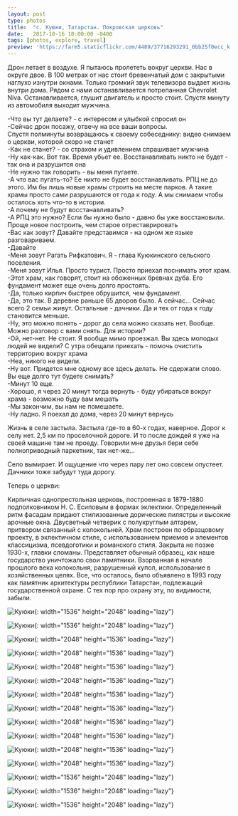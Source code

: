 ```yaml
---
layout: post
type: photos
title:  "с. Куюки, Татарстан. Покровская церковь"
date:   2017-10-16 10:00:00 -0400
tags: [photos, explore, travel]
preview: 'https://farm5.staticflickr.com/4489/37716293291_0bb25f0ecc_k.jpg'
---
```


Дрон летает в воздухе. Я пытаюсь пролететь вокруг церкви. Нас в округе двое. В 100 метрах от нас стоит бревенчатый дом с закрытыми наглухо изнутри окнами. Только громкий звук телевизора выдает жизнь внутри дома. Рядом с нами останавливается потрепанная Chevrolet Niva. Останавливается, глушит двигатель и просто стоит. Спустя минуту из автомобиля выходит мужчина.

-Что вы тут делаете? - с интересом и улыбкой спросил он  
-Сейчас дрон посажу, отвечу на все ваши вопросы.  
Спустя полминуты возвращаюсь к своему собеседнику: видео снимаем о церкви, которой скоро не станет  
-Как не станет? - со страхом и удивлением спрашивает мужчина  
-Ну как-как. Вот так. Время убьет ее. Восстанавливать никто не будет - так она и разрушится она  
-Не нужно так говорить - вы меня пугаете.  
-А что вас пугать-то? Ее никто не будет восстанавливать. РПЦ не до этого. Им бы лишь новые храмы строить на месте парков. А такие храмы просто сами разрушаются от года к году. А мы снимаем чтобы осталось хоть что-то в истории.  
-А почему не будут восстанавливать?  
-А РПЦ это нужно? Если бы нужно было - давно бы уже восстановили. Проще новое построить, чем старое отреставрировать  
-Вас как зовут? Давайте представимся - на одном же языке разговариваем.  
-Давайте  
-Меня зовут Рагать Рифкатович. Я - глава Куюкинского сельского поселения.  
-Меня зовут Илья. Просто турист. Просто приехал поснимать этот храм.  
-Этот храм, как говорят, стоит на обоженных бревнах дуба. Его фундамент может еще очень долго простоять.  
-Да, только кирпич быстрее обрушится, чем фундамент.  
-Да, это так. В деревне раньше 65 дворов было. А сейчас… Сейчас всего 2 семьи живут. Остальные - дачники. Да и тех от года к году становится меньше.  
-Ну, это можно понять - дорог до села можно сказать нет. Вообще. Можно разговор с вами снять. Для истории?  
-Ой, нет-нет. Не стоит. Я вообще мимо проезжал. Вы здесь молодых людей не видели? С утра обещали приехать - помочь очистить территорию вокруг храма  
-Неа, никого не видели.  
-Ну вот. Придется мне одному все здесь делать. Не сдержали слово. Вы еще долго тут будете снимать?  
-Минут 10 еще.  
-Хорошо, я через 20 минут тогда вернуть - буду убираться вокруг храма - возможно буду вам мешать  
-Мы закончим, вы нам не помешаете.  
-Ну ладно. Я поехал до дома, через 20 минут вернусь  

Жизнь в селе застыла. Застыла где-то в 60-х годах, наверное. Дорог к селу нет. 2,5 км по проселочной дороге. И то после дождей я уже на своей машине там не проеду. Говорили мне друзья бери себе полноприводный паркетник, так нет-же…

Село вымирает. И ощущение что через пару лет оно совсем опустеет. Дачники тоже забудут туда дорогу.

Теперь о церкви:

Кирпичная однопрестольная церковь, построенная в 1879-1880 подполковником Н. С. Есиповым в формах эклектики. Определенный ритм фасадам придают стилизованные дорические пилястры и высокие арочные окна. Двусветный четверик с полукруглым алтарем, притвором связанный с колокольней. Храм построен по образцовому проекту, в эклектичном стиле, с использованием приемов и элементов классицизма, псевдоготики и романского стиля. Закрыта не позже 1930-х, главки сломаны. Представляет обычный образец, как наше государство уничтожало свои памятники. Взорванная в начале прошлого века колокольня, разрушенный купол, использование в хозяйственных целях. Все, что осталось, было объявлено в 1993 году как памятник архитектуры республики Татарстан, подлежащий государственной охране. С тех пор про охрану эту, по видимости, забыли.

<Frame src="https://www.google.com/maps/embed?pb=!1m14!1m12!1m3!1d7903.868134037677!2d49.43081546041839!3d55.47659008155935!2m3!1f0!2f0!3f0!3m2!1i1024!2i768!4f13.1!5e1!3m2!1sru!2sru!4v1508185337253" />

<Frame src="https://www.youtube.com/embed/ohdAuewoWXw?showinfo=0" />

![Куюки](https://live.staticflickr.com/4499/37668032546_4e24412377_k.jpg){: width="1536" height="2048" loading="lazy"}

![Куюки](https://live.staticflickr.com/4504/37046092253_3fc2b9c848_k.jpg){: width="1536" height="2048" loading="lazy"}

![Куюки](https://live.staticflickr.com/4457/37046083253_4e1551878f_k.jpg){: width="2048" height="1536" loading="lazy"}

![Куюки](https://live.staticflickr.com/4460/37716300651_bd864db086_k.jpg){: width="2048" height="1536" loading="lazy"}

![Куюки](https://live.staticflickr.com/4484/37667998346_d86669f38b_k.jpg){: width="2048" height="1536" loading="lazy"}

![Куюки](https://live.staticflickr.com/4489/37716293291_0bb25f0ecc_k.jpg){: width="2048" height="1536" loading="lazy"}

![Куюки](https://live.staticflickr.com/4512/23863085968_f0480cff64_k.jpg){: width="2048" height="1536" loading="lazy"}

![Куюки](https://live.staticflickr.com/4479/37684391162_2eb6796517_k.jpg){: width="2048" height="1536" loading="lazy"}

![Куюки](https://live.staticflickr.com/4464/23863082408_392f9911a7_k.jpg){: width="2048" height="1536" loading="lazy"}

![Куюки](https://live.staticflickr.com/4511/37716286551_5e4749bd29_k.jpg){: width="2048" height="1536" loading="lazy"}

![Куюки](https://live.staticflickr.com/4458/37458872270_5fb3b0e2c4_k.jpg){: width="2048" height="1536" loading="lazy"}

![Куюки](https://live.staticflickr.com/4447/37046043623_f84dea0251_k.jpg){: width="2048" height="1536" loading="lazy"}

![Куюки](https://live.staticflickr.com/4476/23863067118_a9c48e1132_k.jpg){: width="1536" height="2048" loading="lazy"}

![Куюки](https://live.staticflickr.com/4507/37684379982_62a9ba97e2_k.jpg){: width="1536" height="2048" loading="lazy"}

![Куюки](https://live.staticflickr.com/4495/23863061578_81c2a9150b_k.jpg){: width="1536" height="2048" loading="lazy"}
